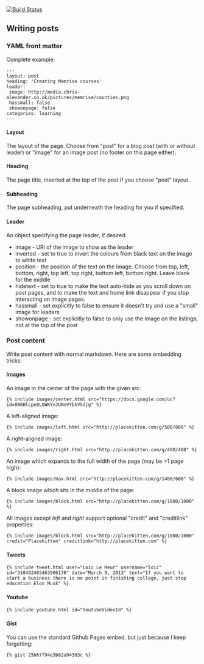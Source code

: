 [![Build Status](https://travis-ci.org/chrisalexander/blog.svg?branch=gh-pages)](https://travis-ci.org/chrisalexander/blog)

## Writing posts

### YAML front matter

Complete example:

    ---
    layout: post
    heading: 'Creating Memrise courses'
    leader:
     image: http://media.chris-alexander.co.uk/pictures/memrise/counties.png
     hassmall: false
     showonpage: false
    categories: learning
    ---

#### Layout

The layout of the page. Choose from "post" for a blog post (with or without leader) or "image" for an image post (no footer on this page either).

#### Heading

The page title, inserted at the top of the post if you choose "post" layout.

#### Subheading

The page subheading, put underneath the heading for you if specified.

#### Leader

An object specifying the page leader, if desired.

* image - URl of the image to show as the leader
* inverted - set to true to invert the colours from black text on the image to white text
* position - the position of the text on the image. Choose from top, left, bottom, right, top left, top right, bottom left, bottom right. Leave blank for the middle
* hidetext - set to true to make the text auto-hide as you scroll down on post pages, and to make the text and home link disappear if you stop interacting on image pages.
* hassmall - set explicitly to false to ensure it doesn't try and use a "small" image for leaders
* showonpage - set explicitly to false to only use the image on the listings, not at the top of the post

### Post content

Write post content with normal markdown. Here are some embedding tricks:

#### Images

An image in the center of the page with the given src:

    {% include images/center.html src="https://docs.google.com/uc?id=0B6Hlcpe0LOWKYnJUNnVYbkVSdjg" %}

A left-aligned image:

    {% include images/left.html src="http://placekitten.com/g/500/800" %}

A right-aligned image:

    {% include images/right.html src="http://placekitten.com/g/400/400" %}

An image which expands to the full width of the page (may be >1 page high):

    {% include images/max.html src="http://placekitten.com/g/1400/600" %}

A block image which sits in the middle of the page:

    {% include images/block.html src="http://placekitten.com/g/1000/1000" %}

All images except *left* and *right* support optional "credit" and "creditlink" properties:

    {% include images/block.html src="http://placekitten.com/g/1000/1000" credit="Placekitten" creditlink="http://placekitten.com" %}

#### Tweets

    {% include tweet.html user="Loic Le Meur" username="loic" id="310492485463986178" date="March 9, 2013" text="If you want to start a business there is no point in finishing college, just stop education Elon Musk" %}

#### Youtube

    {% include youtube.html id="YoutubeVideoId" %}

#### Gist

You can use the standard Github Pages embed, but just because I keep forgetting:

    {% gist 25b67f94e3b82a94303c %}
